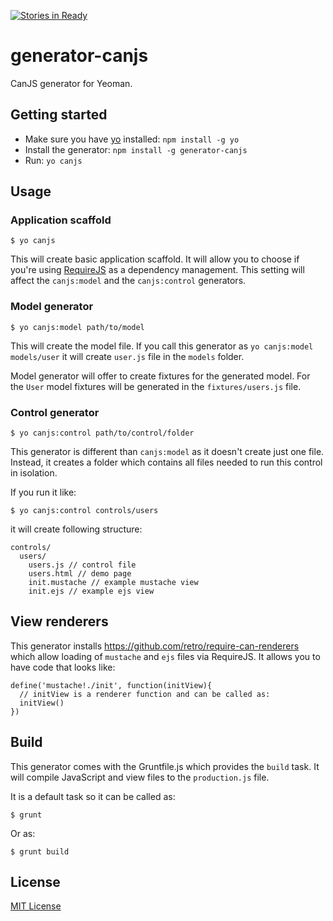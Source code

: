 [![Stories in Ready](https://badge.waffle.io/retro/generator-canjs.png)](http://waffle.io/retro/generator-canjs)  
# generator-canjs

CanJS generator for Yeoman.

## Getting started
- Make sure you have [yo](https://github.com/yeoman/yo) installed:
    `npm install -g yo`
- Install the generator: `npm install -g generator-canjs`
- Run: `yo canjs`

## Usage

### Application scaffold

    $ yo canjs

This will create basic application scaffold. It will allow you to choose if you're using
[RequireJS](http://http://requirejs.org/) as a dependency management. This setting will
affect the `canjs:model` and the `canjs:control` generators.

### Model generator

    $ yo canjs:model path/to/model

This will create the model file. If you call this generator as `yo canjs:model models/user`
it will create `user.js` file in the `models` folder.

Model generator will offer to create fixtures for the generated model. For the `User` model fixtures
will be generated in the `fixtures/users.js` file.

### Control generator

    $ yo canjs:control path/to/control/folder

This generator is different than `canjs:model` as it doesn't create just one file. Instead,
it creates a folder which contains all files needed to run this control in isolation.

If you run it like:

    $ yo canjs:control controls/users

it will create following structure:

    controls/
      users/
        users.js // control file
        users.html // demo page
        init.mustache // example mustache view
        init.ejs // example ejs view

## View renderers 

This generator installs https://github.com/retro/require-can-renderers which allow loading of
`mustache` and `ejs` files via RequireJS. It allows you to have code that looks like:

    define('mustache!./init', function(initView){
      // initView is a renderer function and can be called as:
      initView()
    })

## Build

This generator comes with the Gruntfile.js which provides the `build` task. It will compile JavaScript
and view files to the `production.js` file.

It is a default task so it can be called as:

    $ grunt

Or as:

    $ grunt build

## License
[MIT License](http://en.wikipedia.org/wiki/MIT_License)
